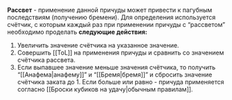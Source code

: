 **Рассвет** - применение данной причуды может привести к пагубным последствиям (получению бремени). Для определения используется счётчик, с которым каждый раз при применении причуды с “рассветом” необходимо проделать **следующие действия:**
1. Увеличить значение счётчика на указанное значение.
2. Совершить [[ToL]] на применения причуды и сравнить со значением счётчика рассвета.
3. Если выпавшее значение меньше значения счётчика, то получить “[[Анафема|анафему]]” и “[[Бремя|бремя]]” и сбросить значение счётчика заката до 1. Если больше или равно - причуда применяется согласно [[Броски кубиков на удачу|обычным правилам]]. 